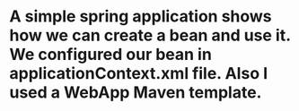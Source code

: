 # A simple spring application shows how we can create a bean and use it. We configured our bean in applicationContext.xml file. Also I used a WebApp Maven template.
